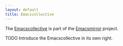 ```yaml
---
layout: default
title: Emacscollective
---
```


The [Emacscollective][c] is part of the [Emacsmirror] project.

TODO Introduce the Emacscollective in its own right.

[emacsmirror]:     https://emacsmirror.net/
[emacsattic]:      https://emacsmirror.net/attic/
[emacsorphanage]:  https://emacsmirror.net/orphanage/
[emacscollective]: https://emacsmirror.net/collective/
[m]:               https://github.com/emacsmirror/
[a]:               https://github.com/emacsattic/
[o]:               https://github.com/emacsorphanage/
[c]:               https://github.com/emacscollective/
